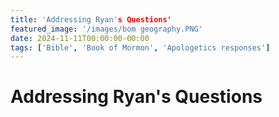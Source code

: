 ```yaml
---
title: 'Addressing Ryan's Questions'
featured_image: '/images/bom geography.PNG'
date: 2024-11-11T00:00:00-00:00
tags: ['Bible', 'Book of Mormon', 'Apologetics responses']
---
```


# Addressing Ryan's Questions
